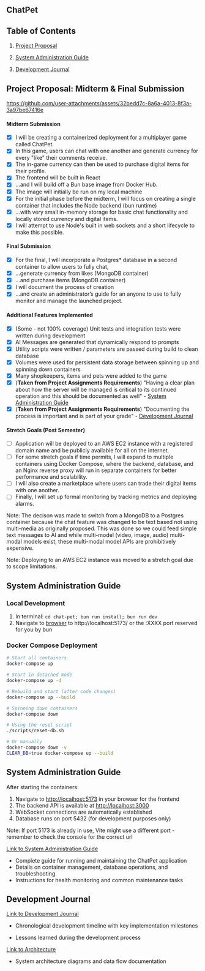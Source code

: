 ## ChatPet 

## Table of Contents
1. [Project Proposal](#project-proposal-midterm--final-submission)

2. [System Administration Guide](#basic-system-administration-how-to-run-containers)

3. [Development Journal](#documentation)


## Project Proposal: Midterm & Final Submission

https://github.com/user-attachments/assets/32bedd7c-8a6a-4013-8f3a-3a97be67416e


#### Midterm Submission


- [x] I will be creating a containerized deployment for a multiplayer game called ChatPet. 
- [x] In this game, users can chat with one another and generate currency for every "like" their comments receive. 
- [x] The in-game currency can then be used to purchase digital items for their profile. 
- [x] The frontend will be built in React 
- [x] ...and I will build off a Bun base image from Docker Hub. 
- [x] The image will initially be run on my local machine
- [x] For the initial phase before the midterm, I will focus on creating a single container that includes the Node backend (bun runtime) 
- [x] ...with very small in-memory storage for basic chat functionality and locally stored currency and digital items. 
- [x] I will attempt to use Node's built in web sockets and a short lifecycle to make this possible.

 #### Final Submission
- [x] For the final, I will incorporate a Postgres* database in a second container to allow users to fully chat, 
- [x] ...generate currency from likes (MongoDB container)
- [x] ...and purchase items (MongoDB container)
- [x] I will document the process of creation
- [x] ...and create an administrator’s guide for an anyone to use to fully monitor and manage the launched project.

#### Additional Features Implemented
- [x] (Some - not 100% coverage) Unit tests and integration tests were written during development 
- [x] AI Messages are generated that dynamically respond to prompts
- [x] Utility scripts were written / parameters are passed during build to clean database
- [x] Volumes were used for persistent data storage between spinning up and spinning down containers
- [x] Many shopkeepers, items and pets were added to the game
- [x] (**Taken from Project Assignments Requirements**) "Having a clear plan about how the server will be managed is critical to its continued operation and this should be documented as well" - [System Administration Guide](SYSADMIN.md)
- [x] (**Taken from Project Assignments Requirements**) "Documenting the process is important and is part of your grade" - [Development Journal](DEVELOPMENT.md)
  
 #### Stretch Goals (Post Semester)
 - [ ] Application will be deployed to an AWS EC2 instance with a registered domain name and be publicly available for all on the internet.
 - [ ] For some stretch goals if time permits, I will expand to multiple containers using Docker Compose, where the backend, database, and an Nginx reverse proxy will run in separate containers for better performance and scalability. 
 - [ ] I will also create a marketplace where users can trade their digital items with one another. 
 - [ ] Finally, I will set up formal monitoring by tracking metrics and deploying alarms.

Note: The decison was made to switch from a MongoDB to a Postgres container because the chat feature was changed to be text based not using multi-media as originally proposed. This was done so we could feed simple text messages to AI and while multi-model (video, image, audio) multi-modal models exist, these multi-modal model APIs are prohibitively expensive.

Note: Deploying to an AWS EC2 instance was moved to a stretch goal due to scope limitations. 

## System Administration Guide

### Local Development

1. In terminal: ```cd chat-pet; bun run install; bun run dev```
2. Navigate to [browser](http://localhost:5173/) to http://localhost:5173/ or the :XXXX port reserved for you by bun

### Docker Compose Deployment

```bash
# Start all containers
docker-compose up

# Start in detached mode
docker-compose up -d

# Rebuild and start (after code changes)
docker-compose up --build

# Spinning down containers
docker-compose down

# Using the reset script
./scripts/reset-db.sh

# Or manually
docker-compose down -v
CLEAR_DB=true docker-compose up --build
```

## System Administration Guide

After starting the containers:
1. Navigate to [http://localhost:5173](http://localhost:5173) in your browser for the frontend
2. The backend API is available at [http://localhost:3000](http://localhost:3000)
3. WebSocket connections are automatically established
4. Database runs on port 5432 (for development purposes only)

Note: If port 5173 is already in use, Vite might use a different port - remember to check the console for the correct url

[Link to System Administration Guide](SYSADMIN.md)
- Complete guide for running and maintaining the ChatPet application
- Details on container management, database operations, and troubleshooting
- Instructions for health monitoring and common maintenance tasks

## Development Journal

[Link to Development Journal](DEVELOPMENT.md)
- Chronological development timeline with key implementation milestones

- Lessons learned during the development process


[Link to Architecture](ARCHITECTURE.md)
- System architecture diagrams and data flow documentation